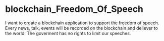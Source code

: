 # blockchain_Freedom_Of_Speech
I want to create a blockchain application to support the freedom of speech. Every news, talk, events will be recorded on the blockchain and deliever to the world. The goverment has no rights to limit our speeches.
